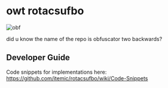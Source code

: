 # owt rotacsufbo
![obf](https://user-images.githubusercontent.com/3305529/40390563-c8268e30-5e69-11e8-88bc-720da50ae3db.png)

did u know the name of the repo is obfuscator two backwards?

## Developer Guide
Code snippets for implementations here: https://github.com/itemic/rotacsufbo/wiki/Code-Snippets
